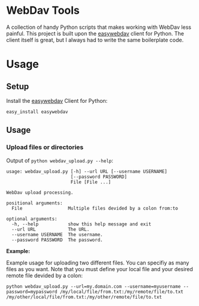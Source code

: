 # WebDav Tools

A collection of handy Python scripts that makes working with WebDav less painful. This project is built upon the [easywebdav](https://github.com/amnong/easywebdav) client for Python. The client itself is great, but I always had to write the same boilerplate code.

# Usage

## Setup

Install the [easywebdav](https://github.com/amnong/easywebdav) Client for Python:

```
easy_install easywebdav
```

## Usage

### Upload files or directories

Output of `python webdav_upload.py --help`:

```
usage: webdav_upload.py [-h] --url URL [--username USERNAME]
                        [--password PASSWORD]
                        File [File ...]

WebDav upload processing.

positional arguments:
  File                 Multiple files devided by a colon from:to

optional arguments:
  -h, --help           show this help message and exit
  --url URL            The URL.
  --username USERNAME  The username.
  --password PASSWORD  The password.
```

**Example:**

Example usage for uploading two different files. You can specifiy as many files as you want. Note that you must define your local file and your desired remote file devided by a colon:

```
python webdav_upload.py --url=my.domain.com --username=myusername --password=mypassword /my/local/file/from.txt:/my/remote/file/to.txt /my/other/local/file/from.txt:/my/other/remote/file/to.txt
```
